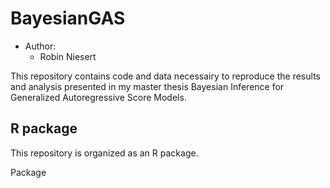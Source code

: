 # BayesianGAS

* Author:
  - Robin Niesert

This repository contains code and data necessairy to reproduce the results and analysis presented in my master thesis Bayesian Inference for Generalized Autoregressive Score Models.

## R package 

This repository is organized as an R package.

Package 
